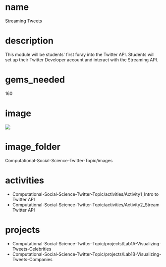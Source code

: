 # name

Streaming Tweets

# description

This module will be students' first foray into the Twitter API. Students will set up their Twitter Developer account and interact with the Streaming API.   

# gems_needed

160 

# image

<img src="../images/river-inside-forest-near-brown-leaf-trees-696941.jpg"/>

# image_folder

Computational-Social-Science-Twitter-Topic/images

# activities
* Computational-Social-Science-Twitter-Topic/activities/Activity1_Intro to Twitter API
* Computational-Social-Science-Twitter-Topic/activities/Activity2_Stream Twitter API

# projects

* Computational-Social-Science-Twitter-Topic/projects/Lab1A-Visualizing-Tweets-Celebrities
* Computational-Social-Science-Twitter-Topic/projects/Lab1B-Visualizing-Tweets-Companies